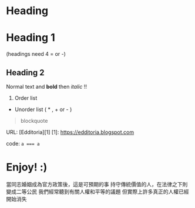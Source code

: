 # Heading

Heading 1
====

(headings need 4 = or -)

Heading 2
----

Normal text and **bold** then *italic* !!

1. Order list
* Unorder list ( * , + or - )

> blockquote

URL: [Edditoria][1]
[1]: https://edditoria.blogspot.com

code: `a === a`

<!-- please comment -->

# Enjoy! :)
<div class="">
  當同志婚姻成為官方政策後，這是可預期的事
  持守傳統價值的人，在法律之下則變成二等公民
  我們經常聽到有關人權和平等的議題
  但實際上許多真正的人權已經開始消失
</div>
